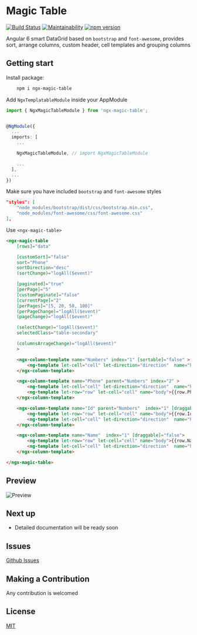 # Magic Table
[![Build Status](https://api.travis-ci.org/mvakili/ngx-magic.svg?branch=master)](https://travis-ci.org/mvakili/ngx-magic-table)
[![Maintainability](https://api.codeclimate.com/v1/badges/8790db0a2c60f28e2b81/maintainability)](https://codeclimate.com/github/mvakili/ngx-magic/maintainability)
[![npm version](https://badge.fury.io/js/ngx-magic-table.svg)](https://badge.fury.io/js/ngx-magic-table)


Angular 6 smart DataGrid based on `bootstrap` and `font-awesome`, provides sort, arrange columns, custom header, cell templates and grouping columns


## Getting start
Install package:
```bash
    npm i ngx-magic-table
```
Add `NgxTemplatableModule` inside your AppModule
```typescript
import { NgxMagicTableModule } from 'ngx-magic-table';


@NgModule({
  ...
  imports: [
    ...

    NgxMagicTableModule, // import NgxMagicTableModule 

    ...
  ],
  ...
})
```
Make sure you have included `bootstrap` and `font-awesome` styles
```json
"styles": [
    "node_modules/bootstrap/dist/css/bootstrap.min.css",
    "node_modules/font-awesome/css/font-awesome.css"
],
```

Use `<ngx-magic-table>`
```html
<ngx-magic-table
    [rows]="data"

    [customSort]="false"
    sort="Phone"
    sortDirection="desc"
    (sortChange)="logAll($event)"

    [paginated]="true"
    [perPage]="5"
    [customPaginate]="false"
    [currentPage]="2"
    [perPages]="[5, 20, 50, 100]"
    (perPageChange)="logAll($event)"
    (pageChange)="logAll($event)"

    (selectChange)="logAll($event)"
    selectedClass="table-secondary"

    (columnsArrageChange)="logAll($event)"
    >

    <ngx-column-template name="Numbers" index="1" [sortable]="false" >
        <ng-template let-cell="cell" let-direction="direction"  name="header">{{cell.name}}  </ng-template>
    </ngx-column-template>

    <ngx-column-template name="Phone" parent="Numbers" index="2" >
        <ng-template let-cell="cell" let-direction="direction"  name="header">{{cell.name}} <i class="fa" *ngIf="direction" [ngClass]="direction == 'asc' ? 'fa-arrow-up' : 'fa-arrow-down'" ></i> </ng-template>
        <ng-template let-row="row" let-cell="cell" name="body">{{row.Phone}}</ng-template>
    </ngx-column-template>

    <ngx-column-template name="Id" parent="Numbers"  index="1" [draggable]="false">
        <ng-template let-row="row" let-cell="cell" name="body">{{row.Id}}</ng-template>
        <ng-template let-cell="cell" let-direction="direction"  name="header">{{cell.name}} <i class="fa" *ngIf="direction" [ngClass]="direction == 'asc' ? 'fa-arrow-up' : 'fa-arrow-down'" ></i> </ng-template>
    </ngx-column-template>

    <ngx-column-template name="Name"  index="1" [draggable]="false">
        <ng-template let-row="row" let-cell="cell" name="body">{{row.Name}}</ng-template>
        <ng-template let-cell="cell" let-direction="direction"  name="header">{{cell.name}} <i class="fa" *ngIf="direction" [ngClass]="direction == 'asc' ? 'fa-arrow-up' : 'fa-arrow-down'" ></i> </ng-template>
    </ngx-column-template>

</ngx-magic-table>
```
## Preview
![Preview](https://i.imgur.com/u6W2JBF.jpg)

## Next up

- Detailed documentation will be ready soon

## Issues

[Github Issues](https://github.com/mvakili/ngx-magic/issues)

## Making a Contribution
Any contribution is welcomed

## License
[MIT](https://github.com/mvakili/ngx-magic/blob/master/LICENSE)
